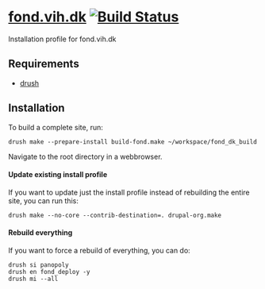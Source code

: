 [fond.vih.dk](http://fond.vih.dk) [![Build Status](https://secure.travis-ci.org/vih/fond-build.png?branch=7.x-1.x)](http://travis-ci.org/vih/fond-build)
==

Installation profile for fond.vih.dk

Requirements
------------

* [drush](http://drupal.org/project/drush)

Installation
------------

To build a complete site, run:

    drush make --prepare-install build-fond.make ~/workspace/fond_dk_build

Navigate to the root directory in a webbrowser.

#### Update existing install profile ####

If you want to update just the install profile instead of rebuilding the
entire site, you can run this:

    drush make --no-core --contrib-destination=. drupal-org.make

#### Rebuild everything ####

If you want to force a rebuild of everything, you can do:

    drush si panopoly
    drush en fond_deploy -y
    drush mi --all
